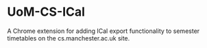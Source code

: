 UoM-CS-ICal
===========

A Chrome extension for adding ICal export functionality to semester timetables on the cs.manchester.ac.uk site.